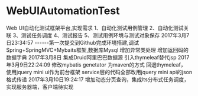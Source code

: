 # WebUIAutomationTest
Web UI自动化测试框架平台,实现需求
1、自动化测试用例管理
2、自动化测试关联
3、测试任务调度
4、测试报告
5、测试用例环境与测试对象保存
2017年3月7日23:34:57
------第一次提交到Github完成环境搭建,调试  Spring+SpringMVC+Mybaits框架,数据库Mysql
增加异常类处理
增加返回码的数据字典
2017年3月8日
    集成Druid阿里巴巴数据源
  引入thymeleaf替代jsp 
2017年3月9日22:24:09
 修改mybatis genetator 为maven的方式
 回退thymeleaf，
使用jquery mini ui作为前台框架
service层的代码全部改用jquery mini api的json格式传递
2017年3月10日19:24:17
增加动态分页查询，集成lts分布式任务调度，实现服务器端，客户端待实现
